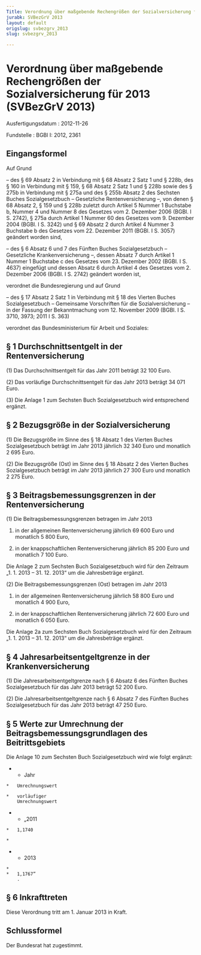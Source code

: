 ```yaml
---
Title: Verordnung über maßgebende Rechengrößen der Sozialversicherung für 2013
jurabk: SVBezGrV 2013
layout: default
origslug: svbezgrv_2013
slug: svbezgrv_2013

---
```


# Verordnung über maßgebende Rechengrößen der Sozialversicherung für 2013 (SVBezGrV 2013)

Ausfertigungsdatum
:   2012-11-26

Fundstelle
:   BGBl I: 2012, 2361


## Eingangsformel

Auf Grund

–   des § 69 Absatz 2 in Verbindung mit § 68 Absatz 2 Satz 1 und § 228b,
    des § 160 in Verbindung mit § 159, § 68 Absatz 2 Satz 1 und § 228b
    sowie des § 275b in Verbindung mit § 275a und des § 255b Absatz 2 des
    Sechsten Buches Sozialgesetzbuch – Gesetzliche Rentenversicherung –,
    von denen § 68 Absatz 2, § 159 und § 228b zuletzt durch Artikel 5
    Nummer 1 Buchstabe b, Nummer 4 und Nummer 8 des Gesetzes vom 2.
    Dezember 2006 (BGBl. I S. 2742), § 275a durch Artikel 1 Nummer 60 des
    Gesetzes vom 9. Dezember 2004 (BGBl. I S. 3242) und § 69 Absatz 2
    durch Artikel 4 Nummer 3 Buchstabe b des Gesetzes vom 22. Dezember
    2011 (BGBl. I S. 3057) geändert worden sind,


–   des § 6 Absatz 6 und 7 des Fünften Buches Sozialgesetzbuch –
    Gesetzliche Krankenversicherung –, dessen Absatz 7 durch Artikel 1
    Nummer 1 Buchstabe c des Gesetzes vom 23. Dezember 2002 (BGBl. I S.
    4637) eingefügt und dessen Absatz 6 durch Artikel 4 des Gesetzes vom
    2\. Dezember 2006 (BGBl. I S. 2742) geändert worden ist,



verordnet die Bundesregierung und auf Grund

–   des § 17 Absatz 2 Satz 1 in Verbindung mit § 18 des Vierten Buches
    Sozialgesetzbuch – Gemeinsame Vorschriften für die Sozialversicherung
    – in der Fassung der Bekanntmachung vom 12. November 2009 (BGBl. I S.
    3710, 3973; 2011 I S. 363)



verordnet das Bundesministerium für Arbeit und Soziales:


## § 1 Durchschnittsentgelt in der Rentenversicherung

(1) Das Durchschnittsentgelt für das Jahr 2011 beträgt 32 100 Euro.

(2) Das vorläufige Durchschnittsentgelt für das Jahr 2013 beträgt
34 071 Euro.

(3) Die Anlage 1 zum Sechsten Buch Sozialgesetzbuch wird entsprechend
ergänzt.


## § 2 Bezugsgröße in der Sozialversicherung

(1) Die Bezugsgröße im Sinne des § 18 Absatz 1 des Vierten Buches
Sozialgesetzbuch beträgt im Jahr 2013 jährlich 32 340 Euro und
monatlich 2 695 Euro.

(2) Die Bezugsgröße (Ost) im Sinne des § 18 Absatz 2 des Vierten
Buches Sozialgesetzbuch beträgt im Jahr 2013 jährlich 27 300 Euro und
monatlich 2 275 Euro.


## § 3 Beitragsbemessungsgrenzen in der Rentenversicherung

(1) Die Beitragsbemessungsgrenzen betragen im Jahr 2013

1.  in der allgemeinen Rentenversicherung jährlich 69 600 Euro und
    monatlich 5 800 Euro,


2.  in der knappschaftlichen Rentenversicherung jährlich 85 200 Euro und
    monatlich 7 100 Euro.



Die Anlage 2 zum Sechsten Buch Sozialgesetzbuch wird für den Zeitraum
„1. 1. 2013 – 31. 12. 2013“ um die Jahresbeträge ergänzt.

(2) Die Beitragsbemessungsgrenzen (Ost) betragen im Jahr 2013

1.  in der allgemeinen Rentenversicherung jährlich 58 800 Euro und
    monatlich 4 900 Euro,


2.  in der knappschaftlichen Rentenversicherung jährlich 72 600 Euro und
    monatlich 6 050 Euro.



Die Anlage 2a zum Sechsten Buch Sozialgesetzbuch wird für den Zeitraum
„1. 1. 2013 – 31. 12. 2013“ um die Jahresbeträge ergänzt.


## § 4 Jahresarbeitsentgeltgrenze in der Krankenversicherung

(1) Die Jahresarbeitsentgeltgrenze nach § 6 Absatz 6 des Fünften
Buches Sozialgesetzbuch für das Jahr 2013 beträgt 52 200 Euro.

(2) Die Jahresarbeitsentgeltgrenze nach § 6 Absatz 7 des Fünften
Buches Sozialgesetzbuch für das Jahr 2013 beträgt 47 250 Euro.


## § 5 Werte zur Umrechnung der Beitragsbemessungsgrundlagen des Beitrittsgebiets

Die Anlage 10 zum Sechsten Buch Sozialgesetzbuch wird wie folgt
ergänzt:

*    *   Jahr

    *   Umrechnungswert

    *   vorläufiger
        Umrechnungswert


*    *   „2011

    *   1,1740

    *

*    *   2013

    *
    *   1,1767”
        .





## § 6 Inkrafttreten

Diese Verordnung tritt am 1. Januar 2013 in Kraft.


## Schlussformel

Der Bundesrat hat zugestimmt.

